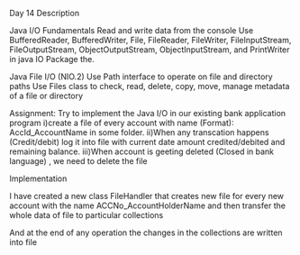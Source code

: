 Day 14 Description

Java I/O Fundamentals 
Read and write data from the console
Use BufferedReader, BufferedWriter, File, FileReader, FileWriter, FileInputStream, FileOutputStream, ObjectOutputStream, ObjectInputStream, and PrintWriter in java IO Package the.

Java File I/O (NIO.2)
Use Path interface to operate on file and directory paths
Use Files class to check, read, delete, copy, move, manage metadata of a file or directory

Assignment:
Try to implement the Java I/O in our existing bank application program
i)create a file of every account with name (Format): AccId_AccountName in some folder.
ii)When any transcation happens (Credit/debit) log it into file with current date amount credited/debited and remaining balance.
iii)When account is geeting deleted (Closed in bank language) , we need to delete the file

Implementation

I have created a new class FileHandler that creates new file for every new account with the name ACCNo_AccountHolderName  and then transfer the whole data of file to particular collections

And at the end of any operation the changes in the collections are written into file   